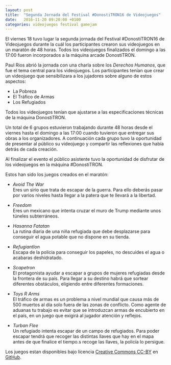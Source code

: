 ```yaml
---
layout: post
title:  "Segunda Jornada del Festival #DonostiTRON16 de Videojuegos"
date:   2016-11-20 09:20:00 +0100
categories: videojuegos festival gamejam
---
```


El viernes 18 tuvo lugar la segunda jornada del Festival #DonostiTRON16 de Videojuegos durante la cuál los participantes crearon sus videojuegos en un maratón de 48 horas. Todos los videojuegos finalizados el domingo a las 17:00 fueron incorporados a la máquina arcade DonostiTRON.

Paul Rios abrió la jornada con una charla sobre los *Derechos Humanos*, que fue el tema central para los videojuegos. Los participantes tenían que crear un videojuego que sensibilizara a los jujadores sobre alguno de estos aspectos:

  * La Pobreza
  * El Tráfico de Armas
  * Los Refugiados

Todos los videojuegos tenían que ajustarse a las especificaciones técnicas de la máquina DonostiTRON.

Un total de 6 grupos estuvieron trabajando durante 48 horas desde el viernes hasta el domingo a las 17:00 cuando tuvieron que entregar sus obras a los organizadores. A continuación cada grupo tuvo la oportunidad de presentar al público su videojuego y compartir las reflexiones que había detrás de cada creación.

Al finalizar el evento el público asistente tuvo la oportunidad de disfrutar de los videojuegos en la máquina #DonostiTRON. 

Estos han sido los juegos creados en el maratón:

 * *Avoid The War*  
   Eres un sirio que trata de escapar de la guerra. Para ello deberás pasar por varios niveles hasta llegar a la patera que te llevará a la libertad.

 * *Freedom*  
   Eres un mexicano que intenta cruzar el muro de Trump mediante unos túneles subterráneos.

 * *Hasanna Fatatan*  
   La rutina diaria de una niña refugiada que debe desplazarse para conseguir el agua potable que no dispone en su tienda.

 * *Refugiantlon*  
   Escapa de la policia para conseguir los papeles, no descuides el agua o acabaras deshidratado.

 * *Scapetron*  
   El protagonista ayudar a escapar a grupos de mujeres refugiadas desde la frontera de su país. Para llegar a su destino habrá que sortear diferentes obstáculos, eligiendo entre diferentes formaciones.

 * *Toys R Arms*  
   El tráfico de armas es un problema a nivel mundial que causa más de 500 muertos al día solo fuera de las zonas de conflicto. Como agente de aduanas tu trabajo es evitar que se introduzcan armas de encubierto en el país, en un juego que exigirá al jugador atención y reflejos.

 * *Turban Flee*  
   Un refugiado  intenta escapar de un campo de refugiados. Para poder escapar tendrá que recoger las distintas llaves que hay en el mapa antes de que finalice el tiempo.s recoge las llaves, la policía lo persigue.


Los juegos estan disponibles bajo licencia [Creative Commons CC-BY][CCBY40] en [GitHub].


[GitHub]: https://github.com/donostitron/DonostiTRON16/tree/master/2_Gamejam
[CCBY40]: https://creativecommons.org/licenses/by/4.0/

